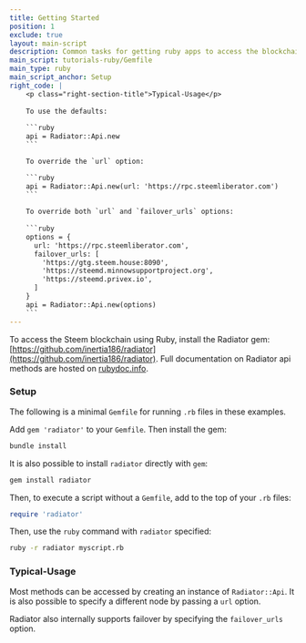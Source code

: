 ```yaml
---
title: Getting Started
position: 1
exclude: true
layout: main-script
description: Common tasks for getting ruby apps to access the blockchain
main_script: tutorials-ruby/Gemfile
main_type: ruby
main_script_anchor: Setup
right_code: |
    <p class="right-section-title">Typical-Usage</p>
    
    To use the defaults:
    
    ```ruby
    api = Radiator::Api.new
    ```

    To override the `url` option:

    ```ruby
    api = Radiator::Api.new(url: 'https://rpc.steemliberator.com')
    ```
    
    To override both `url` and `failover_urls` options:
    
    ```ruby
    options = {
      url: 'https://rpc.steemliberator.com',
      failover_urls: [
        'https://gtg.steem.house:8090',
        'https://steemd.minnowsupportproject.org',
        'https://steemd.privex.io',
      ]
    }
    api = Radiator::Api.new(options)
    ```
---
```


To access the Steem blockchain using Ruby, install the Radiator gem: [https://github.com/inertia186/radiator](https://github.com/inertia186/radiator).  Full documentation on Radiator api methods are hosted on [rubydoc.info](http://www.rubydoc.info/gems/radiator).

### Setup

The following is a minimal `Gemfile` for running `.rb` files in these examples.

Add `gem 'radiator'` to your `Gemfile`.  Then install the gem:

```bash
bundle install
```

It is also possible to install `radiator` directly with `gem`:

```bash
gem install radiator
```

Then, to execute a script without a `Gemfile`, add to the top of your `.rb` files:

```ruby
require 'radiator'
```

Then, use the `ruby` command with `radiator` specified:

```bash
ruby -r radiator myscript.rb
```

### Typical-Usage

Most methods can be accessed by creating an instance of `Radiator::Api`.  It is also possible to specify a different node by passing a `url` option.

Radiator also internally supports failover by specifying the `failover_urls` option.
